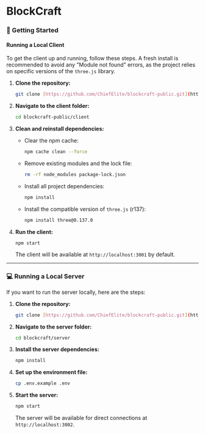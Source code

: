 # BlockCraft
### 🚀 Getting Started

#### Running a Local Client

To get the client up and running, follow these steps. A fresh install is recommended to avoid any "Module not found" errors, as the project relies on specific versions of the `three.js` library.

1.  **Clone the repository:**
    ```bash
    git clone [https://github.com/ChiefElite/blockcraft-public.git](https://github.com/ChiefElite/blockcraft-public.git)
    ```

2.  **Navigate to the client folder:**
    ```bash
    cd blockcraft-public/client
    ```

3.  **Clean and reinstall dependencies:**
    * Clear the npm cache:
        ```bash
        npm cache clean --force
        ```
    * Remove existing modules and the lock file:
        ```bash
        rm -rf node_modules package-lock.json
        ```
    * Install all project dependencies:
        ```bash
        npm install
        ```
    * Install the compatible version of `three.js` (r137):
        ```bash
        npm install three@0.137.0
        ```

4.  **Run the client:**
    ```bash
    npm start
    ```
    The client will be available at `http://localhost:3001` by default.

---

### 💻 Running a Local Server

If you want to run the server locally, here are the steps:

1.  **Clone the repository:**
    ```bash
    git clone [https://github.com/ChiefElite/blockcraft-public.git](https://github.com/ChiefElite/blockcraft-public.git)
    ```

2.  **Navigate to the server folder:**
    ```bash
    cd blockcraft/server
    ```

3.  **Install the server dependencies:**
    ```bash
    npm install
    ```

4.  **Set up the environment file:**
    ```bash
    cp .env.example .env
    ```

5.  **Start the server:**
    ```bash
    npm start
    ```
    The server will be available for direct connections at `http://localhost:3002`.
